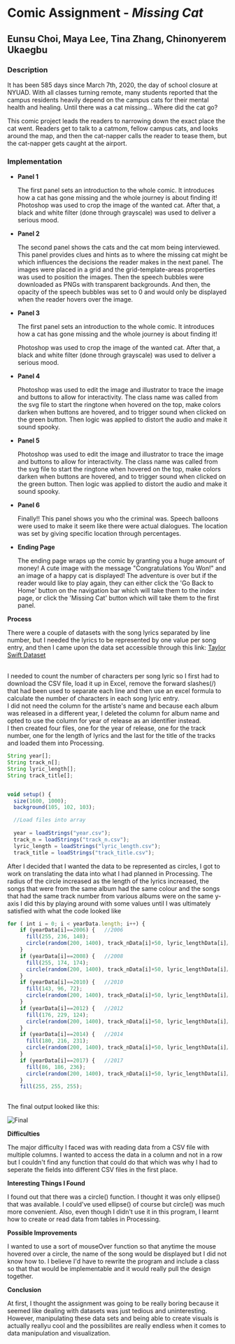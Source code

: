 # Comic Assignment - *Missing Cat*

## Eunsu Choi, Maya Lee, Tina Zhang, Chinonyerem Ukaegbu

### **Description**

It has been 585 days since March 7th, 2020, the day of school closure at NYUAD. With all classes turning remote, many students reported that the campus residents heavily depend on the campus cats for their mental health and healing. Until there was a cat missing…
Where did the cat go?

This comic project leads the readers to narrowing down the exact place the cat went. Readers get to talk to a catmom, fellow campus cats, and looks around the map, and then the cat-napper calls the reader to tease them, but the cat-napper gets caught at the airport.

### **Implementation**

+ **Panel 1**
  
  The first panel sets an introduction to the whole comic. It introduces how a cat has gone missing and the whole journey is about finding it! Photoshop was used to crop the image of the wanted cat. After that, a black and white filter (done through grayscale) was used to deliver a serious mood.
  

+ **Panel 2**
  
  The second panel shows the cats and the cat mom being interviewed. This panel provides clues and hints as to where the missing cat might be which influences the decisions the reader makes in the next panel. The images were placed in a grid and the grid-template-areas properties was used to position the images. Then the speech bubbles were downloaded as PNGs with transparent backgrounds. And then, the opacity of the speech bubbles was set to 0 and would only be displayed when the reader hovers over the image.
  
  
+ **Panel 3**
  
  The first panel sets an introduction to the whole comic. It introduces how a cat has gone missing and the whole journey is about finding it! 

  Photoshop was used to crop the image of the wanted cat. After that, a black and white filter (done through grayscale) was used to deliver a serious mood.
  

+ **Panel 4**
  
  Photoshop was used to edit the image and illustrator to trace the image and buttons to allow for interactivity. The class name was called from the svg file to start the ringtone when hovered on the top, make colors darken when buttons are hovered, and to trigger sound when clicked on the green button. Then logic was applied to distort the audio and make it sound spooky.
  

+ **Panel 5**
  
  Photoshop was used to edit the image and illustrator to trace the image and buttons to allow for interactivity. The class name was called from the svg file to start the ringtone when hovered on the top, make colors darken when buttons are hovered, and to trigger sound when clicked on the green button. Then logic was applied to distort the audio and make it sound spooky.
  

+ **Panel 6**
  
  Finally!! This panel shows you who the criminal was. Speech balloons were used to make it seem like there were actual dialogues. The location was set by giving specific location through percentages.
  

+ **Ending Page**
  
  The ending page wraps up the comic by granting you a huge amount of money! A cute image with the message "Congratulations You Won!" and an image of a happy cat is displayed! The adventure is over but if the reader would like to play again, they can either click the 'Go Back to Home' button on the navigation bar which will take them to the index page, or click the 'Missing Cat' button which will take them to the first panel.


**Process**

There were a couple of datasets with the song lyrics separated by line number, but I needed the lyrics to be represented by one value per song entry, and then I came upon the data set accessible through this link:
[Taylor Swift Dataset](https://github.com/rochelleterman/FSUtext/blob/master/02_Dictionary/taylor_swift.csv)

</br>
I needed to count the number of characters per song lyric so I first had to download the CSV file, load it up in Excel, remove the forward slashes(/) that had been used to separate each line and then use an excel formula to calculate the number of characters in each song lyric entry.
</br>
I did not need the column for the artiste's name and because each album was released in a different year, I deleted the column for album name and opted to use the column for year of release as an identifier instead.

</br>
I then created four files, one for the year of release, one for the track number, one for the length of lyrics and the last for the title of the tracks and loaded them into Processing.

```js
String year[];
String track_n[];
String lyric_length[];
String track_title[];


void setup() {
  size(1600, 1000);
  background(105, 102, 103);

  //Load files into array
  
  year = loadStrings("year.csv");
  track_n = loadStrings("track_n.csv");
  lyric_length = loadStrings("lyric_length.csv");
  track_title = loadStrings("track_title.csv");
  ```

After I decided that I wanted the data to be represented as circles, I got to work on translating the data into what I had planned in Processing. The radius of the circle increased as the length of the lyrics increased, the songs that were from the same album had the same colour and the songs that had the same track number from various albums were on the same y-axis
I did this by playing around with some values until I was ultimately satisfied with what the code looked like

```js
for ( int i = 0; i < yearData.length; i++) {
    if (yearData[i]==2006) {   //2006
      fill(255, 236, 148);
      circle(random(200, 1400), track_nData[i]+50, lyric_lengthData[i]/20);
    }
    if (yearData[i]==2008) {   //2008
      fill(255, 174, 174);
      circle(random(200, 1400), track_nData[i]+50, lyric_lengthData[i]/20);
    }
    if (yearData[i]==2010) {   //2010
      fill(143, 96, 72);
      circle(random(200, 1400), track_nData[i]+50, lyric_lengthData[i]/20);
    }
    if (yearData[i]==2012) {   //2012
      fill(176, 229, 124);
      circle(random(200, 1400), track_nData[i]+50, lyric_lengthData[i]/20);
    }
    if (yearData[i]==2014) {   //2014
      fill(180, 216, 231);
      circle(random(200, 1400), track_nData[i]+50, lyric_lengthData[i]/20);
    }
    if (yearData[i]==2017) {   //2017
      fill(86, 186, 236);
      circle(random(200, 1400), track_nData[i]+50, lyric_lengthData[i]/20);
    }
    fill(255, 255, 255);
   
   ``` 
   
The final output looked like this:

![Final](images/Screenshot%20(195).png)

**Difficulties**

The major difficulty I faced was with reading data from a CSV file with multiple columns. I wanted to access the data in a column and not in a row but I couldn't find any function that could do that which was why I had to seperate the fields into different CSV files in the first place. 

**Interesting Things I Found**

I found out that there was a circle() function. I thought it was only ellipse() that was available. I could've used ellipse() of course but circle() was much more convenient.
Also, even though I didn't use it in this program, I learnt how to create or read data from tables in Processing.

**Possible Improvements**

I wanted to use a sort of mouseOver function so that anytime the mouse hovered over a circle, the name of the song would be displayed but I did not know how to. I believe I'd have to rewrite the program and include a class so that that would be implementable and it would really pull the design together. 

**Conclusion**

At first, I thought the assignment was going to be really boring because it seemed like dealing with datasets was just tedious and uninteresting. However, manipulating these data sets and being able to create visuals is actually reallyu cool and the possibilites are really endless when it comes to data manipulation and visualization.
